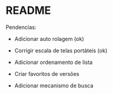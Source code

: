 # README

Pendencias:

* Adicionar auto rolagem (ok)

* Corrigir escala de telas portáteis (ok)

* Adicionar ordenamento de lista

* Criar favoritos de versões

* Adicionar mecanismo de busca
